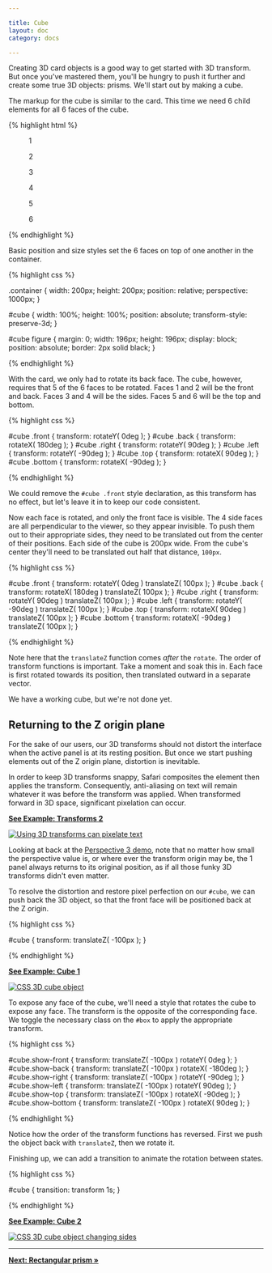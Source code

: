 ```yaml
---

title: Cube
layout: doc
category: docs

---
```


Creating 3D card objects is a good way to get started with 3D transform. But once you've mastered them, you'll be hungry to push it further and create some true 3D objects: prisms. We'll start out by making a cube.

The markup for the cube is similar to the card. This time we need 6 child elements for all 6 faces of the cube.

{% highlight html %}

<section class="container">
  <div id="cube">
    <figure class="front">1</figure>
    <figure class="back">2</figure>
    <figure class="right">3</figure>
    <figure class="left">4</figure>
    <figure class="top">5</figure>
    <figure class="bottom">6</figure>
  </div>
</section>

{% endhighlight %}

Basic position and size styles set the 6 faces on top of one another in the container.

{% highlight css %}

.container {
  width: 200px;
  height: 200px;
  position: relative;
  perspective: 1000px;
}

#cube {
  width: 100%;
  height: 100%;
  position: absolute;
  transform-style: preserve-3d;
}

#cube figure {
  margin: 0;
  width: 196px;
  height: 196px;
  display: block;
  position: absolute;
  border: 2px solid black;
}

{% endhighlight %}

With the card, we only had to rotate its back face. The cube, however, requires that 5 of the 6 faces to be rotated. Faces 1 and 2 will be the front and back. Faces 3 and 4 will be the sides. Faces 5 and 6 will be the top and bottom.

{% highlight css %}

#cube .front  { transform: rotateY(   0deg ); }
#cube .back   { transform: rotateX( 180deg ); }
#cube .right  { transform: rotateY(  90deg ); }
#cube .left   { transform: rotateY( -90deg ); }
#cube .top    { transform: rotateX(  90deg ); }
#cube .bottom { transform: rotateX( -90deg ); }

{% endhighlight %}

We could remove the `#cube .front` style declaration, as this transform has no effect, but let's leave it in to keep our code consistent.

Now each face is rotated, and only the front face is visible. The 4 side faces are all perpendicular to the viewer, so they appear invisible. To push them out to their appropriate sides, they need to be translated out from the center of their positions. Each side of the cube is 200px wide. From the cube's center they'll need to be translated out half that distance, `100px`.

{% highlight css %}

#cube .front  { transform: rotateY(   0deg ) translateZ( 100px ); }
#cube .back   { transform: rotateX( 180deg ) translateZ( 100px ); }
#cube .right  { transform: rotateY(  90deg ) translateZ( 100px ); }
#cube .left   { transform: rotateY( -90deg ) translateZ( 100px ); }
#cube .top    { transform: rotateX(  90deg ) translateZ( 100px ); }
#cube .bottom { transform: rotateX( -90deg ) translateZ( 100px ); }

{% endhighlight %}

Note here that the `translateZ` function comes _after_ the `rotate`. The order of transform functions is important. Take a moment and soak this in. Each face is first rotated towards its position, then translated outward in a separate vector.

We have a working cube, but we're not done yet.

## Returning to the Z origin plane

For the sake of our users, our 3D transforms should not distort the interface when the active panel is at its resting position. But once we start pushing elements out of the Z origin plane, distortion is inevitable. 

In order to keep 3D transforms snappy, Safari composites the element then applies the transform. Consequently, anti-aliasing on text will remain whatever it was before the transform was applied. When transformed forward in 3D space, significant pixelation can occur. 

[**See Example: Transforms 2**](../examples/transforms-02-pixelation.html)

[![Using 3D transforms can pixelate text](../img/pixelation01.png)](../examples/transforms-02-pixelation.html)

Looking at back at the [Perspective 3 demo](../examples/perspective-03.html), note that no matter how small the perspective value is, or where ever the transform origin may be, the 1 panel always returns to its original position, as if all those funky 3D transforms didn't even matter.

To resolve the distortion and restore pixel perfection on our `#cube`, we can push back the 3D object, so that the front face will be positioned back at the Z origin.

{% highlight css %}

#cube { transform: translateZ( -100px ); }

{% endhighlight %}

[**See Example: Cube 1**](../examples/cube-01-steps.html)

[![CSS 3D cube object](../img/cube01.png)](../examples/cube-01-steps.html)

To expose any face of the cube, we'll need a style that rotates the cube to expose any face. The transform is the opposite of the corresponding face. We toggle the necessary class on the `#box` to apply the appropriate transform.

{% highlight css %}

#cube.show-front  { transform: translateZ( -100px ) rotateY(    0deg ); }
#cube.show-back   { transform: translateZ( -100px ) rotateX( -180deg ); }
#cube.show-right  { transform: translateZ( -100px ) rotateY(  -90deg ); }
#cube.show-left   { transform: translateZ( -100px ) rotateY(   90deg ); }
#cube.show-top    { transform: translateZ( -100px ) rotateX(  -90deg ); }
#cube.show-bottom { transform: translateZ( -100px ) rotateX(   90deg ); }

{% endhighlight %}

Notice how the order of the transform functions has reversed. First we push the object back with `translateZ`, then we rotate it.

Finishing up, we can add a transition to animate the rotation between states. 

{% highlight css %}

#cube { transition: transform 1s; }

{% endhighlight %}

[**See Example: Cube 2**](../examples/cube-02-show-sides.html)

[![CSS 3D cube object changing sides](../img/cube02.png)](../examples/cube-02-show-sides.html)

* * *

[**Next: Rectangular prism &raquo;**](rectangular-prism.html)
